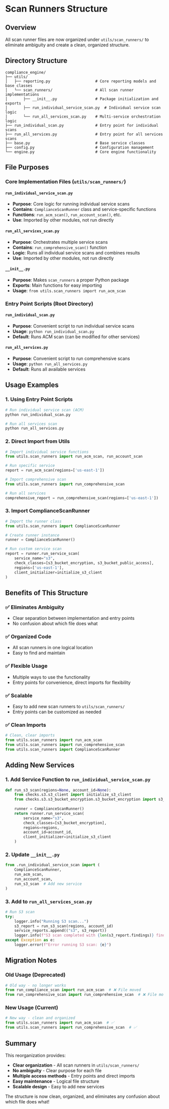 # Scan Runners Structure

## Overview

All scan runner files are now organized under `utils/scan_runners/` to eliminate ambiguity and create a clean, organized structure.

## Directory Structure

```
compliance_engine/
├── utils/
│   ├── reporting.py                    # Core reporting models and base classes
│   └── scan_runners/                   # All scan runner implementations
│       ├── __init__.py                 # Package initialization and exports
│       ├── run_individual_service_scan.py  # Individual service scan logic
│       └── run_all_services_scan.py    # Multi-service orchestration logic
├── run_individual_scan.py              # Entry point for individual scans
├── run_all_services.py                 # Entry point for all services scans
├── base.py                             # Base service classes
├── config.py                           # Configuration management
└── engine.py                           # Core engine functionality
```

## File Purposes

### **Core Implementation Files** (`utils/scan_runners/`)

#### `run_individual_service_scan.py`
- **Purpose**: Core logic for running individual service scans
- **Contains**: `ComplianceScanRunner` class and service-specific functions
- **Functions**: `run_acm_scan()`, `run_account_scan()`, etc.
- **Use**: Imported by other modules, not run directly

#### `run_all_services_scan.py`
- **Purpose**: Orchestrates multiple service scans
- **Contains**: `run_comprehensive_scan()` function
- **Logic**: Runs all individual service scans and combines results
- **Use**: Imported by other modules, not run directly

#### `__init__.py`
- **Purpose**: Makes `scan_runners` a proper Python package
- **Exports**: Main functions for easy importing
- **Usage**: `from utils.scan_runners import run_acm_scan`

### **Entry Point Scripts** (Root Directory)

#### `run_individual_scan.py`
- **Purpose**: Convenient script to run individual service scans
- **Usage**: `python run_individual_scan.py`
- **Default**: Runs ACM scan (can be modified for other services)

#### `run_all_services.py`
- **Purpose**: Convenient script to run comprehensive scans
- **Usage**: `python run_all_services.py`
- **Default**: Runs all available services

## Usage Examples

### **1. Using Entry Point Scripts**

```bash
# Run individual service scan (ACM)
python run_individual_scan.py

# Run all services scan
python run_all_services.py
```

### **2. Direct Import from Utils**

```python
# Import individual service functions
from utils.scan_runners import run_acm_scan, run_account_scan

# Run specific service
report = run_acm_scan(regions=['us-east-1'])

# Import comprehensive scan
from utils.scan_runners import run_comprehensive_scan

# Run all services
comprehensive_report = run_comprehensive_scan(regions=['us-east-1'])
```

### **3. Import ComplianceScanRunner**

```python
# Import the runner class
from utils.scan_runners import ComplianceScanRunner

# Create runner instance
runner = ComplianceScanRunner()

# Run custom service scan
report = runner.run_service_scan(
    service_name="s3",
    check_classes=[s3_bucket_encryption, s3_bucket_public_access],
    regions=['us-east-1'],
    client_initializer=initialize_s3_client
)
```

## Benefits of This Structure

### **✅ Eliminates Ambiguity**
- Clear separation between implementation and entry points
- No confusion about which file does what

### **✅ Organized Code**
- All scan runners in one logical location
- Easy to find and maintain

### **✅ Flexible Usage**
- Multiple ways to use the functionality
- Entry points for convenience, direct imports for flexibility

### **✅ Scalable**
- Easy to add new scan runners to `utils/scan_runners/`
- Entry points can be customized as needed

### **✅ Clean Imports**
```python
# Clean, clear imports
from utils.scan_runners import run_acm_scan
from utils.scan_runners import run_comprehensive_scan
from utils.scan_runners import ComplianceScanRunner
```

## Adding New Services

### **1. Add Service Function to `run_individual_service_scan.py`**
```python
def run_s3_scan(regions=None, account_id=None):
    from checks.s3.s3_client import initialize_s3_client
    from checks.s3.s3_bucket_encryption.s3_bucket_encryption import s3_bucket_encryption
    
    runner = ComplianceScanRunner()
    return runner.run_service_scan(
        service_name="s3",
        check_classes=[s3_bucket_encryption],
        regions=regions,
        account_id=account_id,
        client_initializer=initialize_s3_client
    )
```

### **2. Update `__init__.py`**
```python
from .run_individual_service_scan import (
    ComplianceScanRunner,
    run_acm_scan,
    run_account_scan,
    run_s3_scan  # Add new service
)
```

### **3. Add to `run_all_services_scan.py`**
```python
# Run S3 scan
try:
    logger.info("Running S3 scan...")
    s3_report = run_s3_scan(regions, account_id)
    service_reports.append(("s3", s3_report))
    logger.info(f"S3 scan completed with {len(s3_report.findings)} findings")
except Exception as e:
    logger.error(f"Error running S3 scan: {e}")
```

## Migration Notes

### **Old Usage** (Deprecated)
```python
# Old way - no longer works
from run_compliance_scan import run_acm_scan  # ❌ File moved
from run_comprehensive_scan import run_comprehensive_scan  # ❌ File moved
```

### **New Usage** (Current)
```python
# New way - clean and organized
from utils.scan_runners import run_acm_scan  # ✅
from utils.scan_runners import run_comprehensive_scan  # ✅
```

## Summary

This reorganization provides:
- **Clear organization** - All scan runners in `utils/scan_runners/`
- **No ambiguity** - Clear purpose for each file
- **Multiple access methods** - Entry points and direct imports
- **Easy maintenance** - Logical file structure
- **Scalable design** - Easy to add new services

The structure is now clean, organized, and eliminates any confusion about which file does what! 